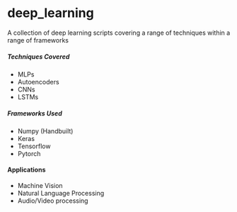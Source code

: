 # deep_learning

A collection of deep learning scripts covering a range of techniques within a range of frameworks

##### Techniques Covered
* MLPs
* Autoencoders
* CNNs
* LSTMs    

##### Frameworks Used
* Numpy (Handbuilt)
* Keras
* Tensorflow
* Pytorch

#### Applications
* Machine Vision
* Natural Language Processing
* Audio/Video processing
